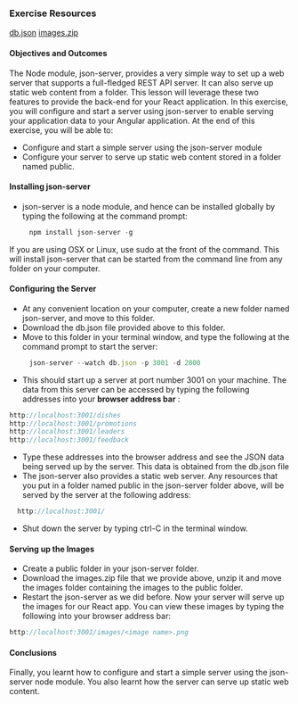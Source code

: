 ### Exercise Resources

[db.json](https://d3c33hcgiwev3.cloudfront.net/mNhQRT-6EeieJwrYiMRpMg_99c854b03fba11e8bac2b7a30cba3e24_db.json?Expires=1539388800&Signature=KXUa5TvWpEctawI29PGGbA3d~bi5X4JS31ykJljza9Q8WrPFLo6juXBwaYfqcUroHPODJcmC~k0eXf5j5bvCt071l8VK-lQUKoJBHyvPpsr5-N2OcavScq7n~GJ~gmcf4kwmBVnw9heo0Mqf2U~AVtN-qyJ-Uev9Ou0YQL-0AJg_&Key-Pair-Id=APKAJLTNE6QMUY6HBC5A)
[images.zip](https://d3c33hcgiwev3.cloudfront.net/dkYXuzfFEei9LwoRWz3xkg_77143c6037c511e8b2a51d62a734b875_images.zip?Expires=1539388800&Signature=hT-FIqHxUsZwvlkcU~5IUnv0gtz5aj-RBvjPEUp46n6tudDA6ChM1JTOsxkpkbiWNg9XXDFbo3eBYaUVm1BOTW76tc8NT8qe1oTcCDQwqHG2a3vMxaq1boDIjdtDh-QNkpr6zOrUm~mA5OdjA3srD32-P2EkVmDzyxpRCtWmJtQ_&Key-Pair-Id=APKAJLTNE6QMUY6HBC5A)

#### Objectives and Outcomes
The Node module, json-server, provides a very simple way to set up a web server that supports a full-fledged REST API server. It can also serve up static web content from a folder. This lesson will leverage these two features to provide the back-end for your React application. In this exercise, you will configure and start a server using json-server to enable serving your application data to your Angular application. At the end of this exercise, you will be able to:

* Configure and start a simple server using the json-server module
* Configure your server to serve up static web content stored in a folder named public.

#### Installing json-server
* json-server is a node module, and hence can be installed globally by typing the following at the command prompt:
```js
     npm install json-server -g
```

If you are using OSX or Linux, use sudo at the front of the command. This will install json-server that can be started from the command line from any folder on your computer.

#### Configuring the Server

* At any convenient location on your computer, create a new folder named json-server, and move to this folder.
* Download the db.json file provided above to this folder.
* Move to this folder in your terminal window, and type the following at the command prompt to start the server:
```js
     json-server --watch db.json -p 3001 -d 2000
```

* This should start up a server at port number 3001 on your machine. The data from this server can be accessed by typing the following addresses into your **browser address bar** :
```js
http://localhost:3001/dishes
http://localhost:3001/promotions
http://localhost:3001/leaders
http://localhost:3001/feedback

```

* Type these addresses into the browser address and see the JSON data being served up by the server. This data is obtained from the db.json file
* The json-server also provides a static web server. Any resources that you put in a folder named public in the json-server folder above, will be served by the server at the following address:

```js
  http://localhost:3001/
```

* Shut down the server by typing ctrl-C in the terminal window.

#### Serving up the Images
* Create a public folder in your json-server folder.
* Download the images.zip file that we provide above, unzip it and move the images folder containing the images to the public folder.
* Restart the json-server as we did before. Now your server will serve up the images for our React app. You can view these images by typing the following into your browser address bar:

```js
http://localhost:3001/images/<image name>.png
```

#### Conclusions
Finally, you learnt how to configure and start a simple server using the json-server node module. You also learnt how the server can serve up static web content.